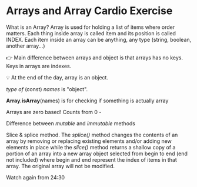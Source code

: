 # Arrays and Array Cardio Exercise

What is an Array? Array is used for holding a list of items where order matters. Each thing inside array is called item and its position is called INDEX. Each item inside an array can be anything, any type (string, boolean, another array...)

:point_right: Main difference between arrays and object is that arrays has no keys. Keys in arrays are indexes.

:bulb: At the end of the day, array is an object. 

*type of* (const) *names* is "object". 

**Array.isArray**(names) is for checking if something is actually array 

Arrays are zero based! Counts from 0 - 

Difference between *mutable* and *immutable* methods

Slice & splice method. The *splice()* method changes the contents of an array by removing or replacing existing elements and/or adding new elements in place while the *slice()* method returns a shallow copy of a portion of an array into a new array object selected from begin to end (end not included) where begin and end represent the index of items in that array. The original array will not be modified.

Watch again from 24:30 